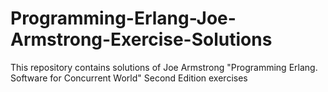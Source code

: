 # Programming-Erlang-Joe-Armstrong-Exercise-Solutions
This repository contains solutions of Joe Armstrong "Programming Erlang. Software for Concurrent World" Second Edition exercises
